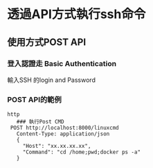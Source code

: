 # 透過API方式執行ssh命令
## 使用方式POST API 
### 登入認證走 Basic Authentication
輸入SSH 的login and Password
### POST API的範例
```
http
   ### 執行Post CMD
 POST http://localhost:8000/linuxcmd
   Content-Type: application/json
   {
     "Host": "xx.xx.xx.xx",
     "Command": "cd /home;pwd;docker ps -a"
   }
```
